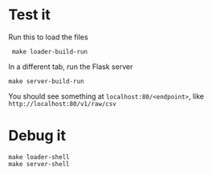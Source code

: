 # Test it

Run this to load the files
```
 make loader-build-run
```

In a different tab, run the Flask server

```make server-build-run```

You should see something at `localhost:80/<endpoint>`, like
`http://localhost:80/v1/raw/csv`

 # Debug it

 ```
 make loader-shell
 make server-shell
 ```